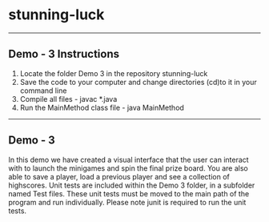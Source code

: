 # stunning-luck
---------------------
Demo - 3 Instructions
---------------------
1. Locate the folder Demo 3 in the repository stunning-luck
2. Save the code to your computer and change directories (cd)to it in your command line
3. Compile all files - javac *.java
4. Run the MainMethod class file - java MainMethod

--------
Demo - 3
--------
In this demo we have created a visual interface that the user can interact with to launch
the minigames and spin the final prize board. You are also able to save a player, load a previous player and see a collection of highscores.
Unit tests are included within the Demo 3 folder, in a subfolder named Test files. These unit tests must be moved to the main path of the program and run individually. Please note junit is required to run the unit tests.
